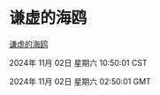 # 谦虚的海鸥
[谦虚的海鸥](http://219.139.197.74:56308/qxdho/course/base/hotlink/index.php)

2024年 11月 02日 星期六 10:50:01 CST

2024年 11月 02日 星期六 02:50:01 GMT
